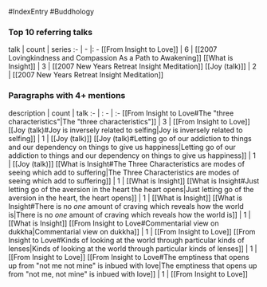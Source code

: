#IndexEntry #Buddhology

### Top 10 referring talks
talk | count | series
:- | - |: -
[[From Insight to Love]] | 6 | [[2007 Lovingkindness and Compassion As a Path to Awakening]]
[[What is Insight]] | 3 | [[2007 New Years Retreat Insight Meditation]]
[[Joy (talk)]] | 2 | [[2007 New Years Retreat Insight Meditation]]

### Paragraphs with 4+ mentions
description | count | talk
:- | : - | :-
[[From Insight to Love#The "three characteristics"\|The "three characteristics"]] | 3 | [[From Insight to Love]]
[[Joy (talk)#Joy is inversely related to selfing\|Joy is inversely related to selfing]] | 1 | [[Joy (talk)]]
[[Joy (talk)#Letting go of our addiction to things and our dependency on things to give us happiness\|Letting go of our addiction to things and our dependency on things to give us happiness]] | 1 | [[Joy (talk)]]
[[What is Insight#The Three Characteristics are modes of seeing which add to suffering\|The Three Characteristics are modes of seeing which add to suffering]] | 1 | [[What is Insight]]
[[What is Insight#Just letting go of the aversion in the heart the heart opens\|Just letting go of the aversion in the heart, the heart opens]] | 1 | [[What is Insight]]
[[What is Insight#There is no _one_ amount of craving which reveals how the world is\|There is no _one_ amount of craving which reveals how the world is]] | 1 | [[What is Insight]]
[[From Insight to Love#Commentarial view on dukkha\|Commentarial view on dukkha]] | 1 | [[From Insight to Love]]
[[From Insight to Love#Kinds of looking at the world through particular kinds of lenses\|Kinds of looking at the world through particular kinds of lenses]] | 1 | [[From Insight to Love]]
[[From Insight to Love#The emptiness that opens up from "not me not mine" is inbued with love\|The emptiness that opens up from "not me, not mine" is inbued with love]] | 1 | [[From Insight to Love]]

